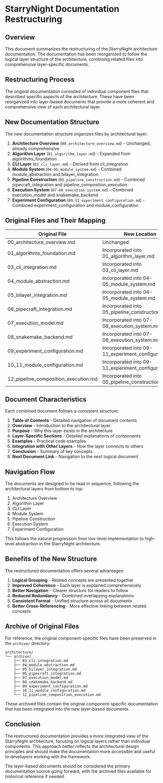 # StarryNight Documentation Restructuring

## Overview

This document summarizes the restructuring of the StarryNight architecture documentation. The documentation has been reorganized to follow the logical layer structure of the architecture, combining related files into comprehensive layer-specific documents.

## Restructuring Process

The original documentation consisted of individual component files that described specific aspects of the architecture. These have been reorganized into layer-based documents that provide a more coherent and comprehensive view of each architectural layer.

## New Documentation Structure

The new documentation structure organizes files by architectural layer:

1. **Architecture Overview** (`00_architecture_overview.md`) - Unchanged, already comprehensive
2. **Algorithm Layer** (`01_algorithm_layer.md`) - Expanded from algorithms_foundation
3. **CLI Layer** (`03_cli_layer.md`) - Derived from cli_integration
4. **Module System** (`04-05_module_system.md`) - Combined module_abstraction and bilayer_integration
5. **Pipeline Construction** (`05_pipeline_construction.md`) - Combined pipecraft_integration and pipeline_composition_execution
6. **Execution System** (`07-08_execution_system.md`) - Combined execution_model and snakemake_backend
7. **Experiment Configuration** (`09-11_experiment_configuration.md`) - Combined experiment_configuration and module_configuration

## Original Files and Their Mapping

| Original File                        | New Location                                        |
| ------------------------------------ | --------------------------------------------------- |
| 00_architecture_overview.md          | Unchanged                                           |
| 01_algorithms_foundation.md          | Incorporated into 01_algorithm_layer.md             |
| 03_cli_integration.md                | Incorporated into 03_cli_layer.md                   |
| 04_module_abstraction.md             | Incorporated into 04-05_module_system.md            |
| 05_bilayer_integration.md            | Incorporated into 04-05_module_system.md            |
| 06_pipecraft_integration.md          | Incorporated into 05_pipeline_construction.md       |
| 07_execution_model.md                | Incorporated into 07-08_execution_system.md         |
| 08_snakemake_backend.md              | Incorporated into 07-08_execution_system.md         |
| 09_experiment_configuration.md       | Incorporated into 09-11_experiment_configuration.md |
| 10_11_module_configuration.md        | Incorporated into 09-11_experiment_configuration.md |
| 12_pipeline_composition_execution.md | Incorporated into 05_pipeline_construction.md       |

## Document Characteristics

Each combined document follows a consistent structure:

1. **Table of Contents** - Detailed navigation of document contents
2. **Overview** - Introduction to the architectural layer
3. **Purpose** - Why this layer exists in the architecture
4. **Layer-Specific Sections** - Detailed explanations of components
5. **Examples** - Practical code examples
6. **Integration with Other Layers** - How the layer connects to others
7. **Conclusion** - Summary of key concepts
8. **Next Document Link** - Navigation to the next logical document

## Navigation Flow

The documents are designed to be read in sequence, following the architectural layers from bottom to top:

1. Architecture Overview
2. Algorithm Layer
3. CLI Layer
4. Module System
5. Pipeline Construction
6. Execution System
7. Experiment Configuration

This follows the natural progression from low-level implementation to high-level abstraction in the StarryNight architecture.

## Benefits of the New Structure

The restructured documentation offers several advantages:

1. **Logical Grouping** - Related concepts are presented together
2. **Improved Coherence** - Each layer is explained comprehensively
3. **Better Navigation** - Clearer structure for readers to follow
4. **Reduced Redundancy** - Combined overlapping explanations
5. **Consistent Format** - Unified structure across all documents
6. **Better Cross-Referencing** - More effective linking between related concepts

## Archive of Original Files

For reference, the original component-specific files have been preserved in the `archive/` directory:

```
architecture/
└── archive/
    ├── 03_cli_integration.md
    ├── 04_module_abstraction.md
    ├── 05_bilayer_integration.md
    ├── 06_pipecraft_integration.md
    ├── 07_execution_model.md
    ├── 08_snakemake_backend.md
    ├── 09_experiment_configuration.md
    ├── 10_11_module_configuration.md
    └── 12_pipeline_composition_execution.md
```

These archived files contain the original component-specific documentation that has been integrated into the new layer-based documents.

## Conclusion

The restructured documentation provides a more integrated view of the StarryNight architecture, focusing on logical layers rather than individual components. This approach better reflects the architectural design principles and should make the documentation more accessible and useful to developers working with the framework.

The layer-based documents should be considered the primary documentation source going forward, with the archived files available for historical reference if needed.
